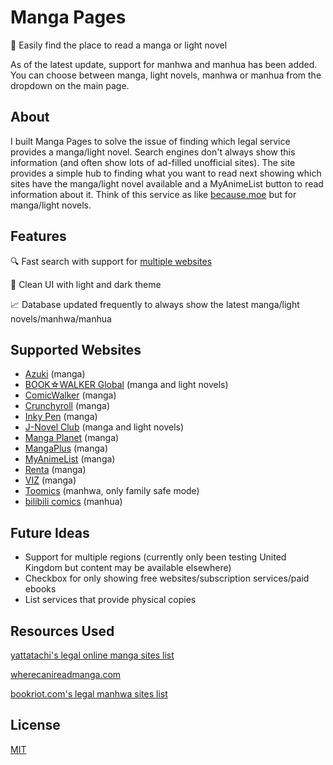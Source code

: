 # Manga Pages
📖 Easily find the place to read a manga or light novel

As of the latest update, support for manhwa and manhua has been added. You can choose between manga, light novels, manhwa or manhua from the dropdown on the main page.

## About
I built Manga Pages to solve the issue of finding which legal service provides a manga/light novel. Search engines don't always show this information (and often show lots of ad-filled unofficial sites). The site provides a simple hub to finding what you want to read next showing which sites have the manga/light novel available and a MyAnimeList button to read information about it. Think of this service as like [because.moe](https://because.moe) but for manga/light novels.
## Features
🔍 Fast search with support for [multiple websites](#supported-websites)

🌙 Clean UI with light and dark theme

📈 Database updated frequently to always show the latest manga/light novels/manhwa/manhua

## Supported Websites
* [Azuki](https://www.azuki.co) (manga)
* [BOOK☆WALKER Global](https://global.bookwalker.jp) (manga and light novels)
* [ComicWalker](https://comic-walker.com/) (manga)
* [Crunchyroll](https://www.crunchyroll.com) (manga)
* [Inky Pen](https://inky-pen.com) (manga)
* [J-Novel Club](https://j-novel.club) (manga and light novels)
* [Manga Planet](https://read.mangaplanet.com) (manga)
* [MangaPlus](https://mangaplus.shueisha.co.jp/updates) (manga)
* [MyAnimeList](https://myanimelist.net/store) (manga)
* [Renta](https://www.ebookrenta.com) (manga)
* [VIZ](https://www.viz.com) (manga)
* [Toomics](https://toomics.com) (manhwa, only family safe mode)
* [bilibili comics](https://www.bilibilicomics.com/) (manhua)

## Future Ideas
* Support for multiple regions (currently only been testing United Kingdom but content may be available elsewhere)
* Checkbox for only showing free websites/subscription services/paid ebooks
* List services that provide physical copies

## Resources Used
[yattatachi's legal online manga sites list](https://yattatachi.com/legal-online-manga-sites)

[wherecanireadmanga.com](https://wherecanireadmanga.com)

[bookriot.com's legal manhwa sites list](https://bookriot.com/where-to-read-manhwa)

## License
[MIT](LICENSE)
